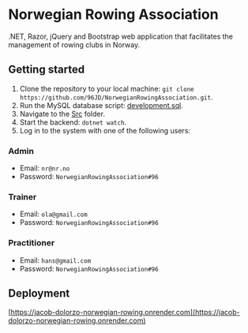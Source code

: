 # Norwegian Rowing Association

.NET, Razor, jQuery and Bootstrap web application that facilitates the management of rowing clubs in Norway.

## Getting started

1. Clone the repository to your local machine: `git clone https://github.com/96JD/NorwegianRowingAssociation.git`.
2. Run the MySQL database script: [development.sql](databases/development.sql).
3. Navigate to the [Src](Src) folder.
4. Start the backend: `dotnet watch`.
5. Log in to the system with one of the following users:

### Admin

-   Email: `nr@nr.no`
-   Password: `NorwegianRowingAssociation#96`

### Trainer

-   Email: `ola@gmail.com`
-   Password: `NorwegianRowingAssociation#96`

### Practitioner

-   Email: `hans@gmail.com`
-   Password: `NorwegianRowingAssociation#96`

## Deployment

[https://jacob-dolorzo-norwegian-rowing.onrender.com](https://jacob-dolorzo-norwegian-rowing.onrender.com)
